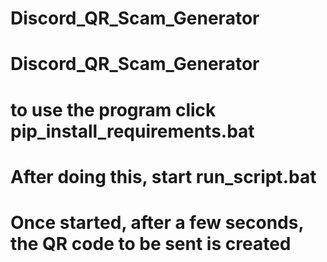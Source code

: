# Discord_QR_Scam_Generator
# Discord_QR_Scam_Generator
# to use the program click pip_install_requirements.bat
# After doing this, start run_script.bat
# Once started, after a few seconds, the QR code to be sent is created
